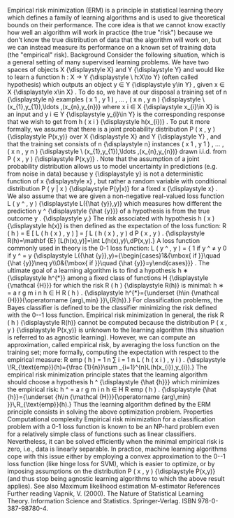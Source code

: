 Empirical risk minimization (ERM) is a principle in statistical learning
theory which defines a family of learning algorithms and is used to give
theoretical bounds on their performance. The core idea is that we cannot
know exactly how well an algorithm will work in practice (the true
\"risk\") because we don\'t know the true distribution of data that the
algorithm will work on, but we can instead measure its performance on a
known set of training data (the \"empirical\" risk). Background Consider
the following situation, which is a general setting of many supervised
learning problems. We have two spaces of objects X {\\displaystyle X}
and Y {\\displaystyle Y} and would like to learn a function h : X → Y
{\\displaystyle \\ h:X\\to Y} (often called hypothesis) which outputs an
object y ∈ Y {\\displaystyle y\\in Y} , given x ∈ X {\\displaystyle
x\\in X} . To do so, we have at our disposal a training set of n
{\\displaystyle n} examples ( x 1 , y 1 ) , ... , ( x n , y n )
{\\displaystyle \\ (x\_{1},y\_{1}),\\ldots ,(x\_{n},y\_{n})} where x i ∈
X {\\displaystyle x\_{i}\\in X} is an input and y i ∈ Y {\\displaystyle
y\_{i}\\in Y} is the corresponding response that we wish to get from h (
x i ) {\\displaystyle h(x\_{i})} . To put it more formally, we assume
that there is a joint probability distribution P ( x , y )
{\\displaystyle P(x,y)} over X {\\displaystyle X} and Y {\\displaystyle
Y} , and that the training set consists of n {\\displaystyle n}
instances ( x 1 , y 1 ) , ... , ( x n , y n ) {\\displaystyle \\
(x\_{1},y\_{1}),\\ldots ,(x\_{n},y\_{n})} drawn i.i.d. from P ( x , y )
{\\displaystyle P(x,y)} . Note that the assumption of a joint
probability distribution allows us to model uncertainty in predictions
(e.g. from noise in data) because y {\\displaystyle y} is not a
deterministic function of x {\\displaystyle x} , but rather a random
variable with conditional distribution P ( y \| x ) {\\displaystyle
P(y\|x)} for a fixed x {\\displaystyle x} . We also assume that we are
given a non-negative real-valued loss function L ( y \^ , y )
{\\displaystyle L({\\hat {y}},y)} which measures how different the
prediction y \^ {\\displaystyle {\\hat {y}}} of a hypothesis is from the
true outcome y . {\\displaystyle y.} The risk associated with hypothesis
h ( x ) {\\displaystyle h(x)} is then defined as the expectation of the
loss function: R ( h ) = E \[ L ( h ( x ) , y ) \] = ∫ L ( h ( x ) , y )
d P ( x , y ) . {\\displaystyle R(h)=\\mathbf {E} \[L(h(x),y)\]=\\int
L(h(x),y)\\,dP(x,y).} A loss function commonly used in theory is the 0-1
loss function: L ( y \^ , y ) = { 1 if y \^ ≠ y 0 if y \^ = y
{\\displaystyle L({\\hat {y}},y)={\\begin{cases}1&{\\mbox{ if }}\\quad
{\\hat {y}}\\neq y\\\\0&{\\mbox{ if }}\\quad {\\hat {y}}=y\\end{cases}}}
. The ultimate goal of a learning algorithm is to find a hypothesis h ∗
{\\displaystyle h\^{\*}} among a fixed class of functions H
{\\displaystyle {\\mathcal {H}}} for which the risk R ( h )
{\\displaystyle R(h)} is minimal: h ∗ = a r g m i n h ∈ H R ( h ) .
{\\displaystyle h\^{\*}={\\underset {h\\in {\\mathcal
{H}}}{\\operatorname {arg\\,min} }}\\,{R(h)}.} For classification
problems, the Bayes classifier is defined to be the classifier
minimizing the risk defined with the 0--1 loss function. Empirical risk
minimization In general, the risk R ( h ) {\\displaystyle R(h)} cannot
be computed because the distribution P ( x , y ) {\\displaystyle P(x,y)}
is unknown to the learning algorithm (this situation is referred to as
agnostic learning). However, we can compute an approximation, called
empirical risk, by averaging the loss function on the training set; more
formally, computing the expectation with respect to the empirical
measure: R emp ( h ) = 1 n ∑ i = 1 n L ( h ( x i ) , y i ) .
{\\displaystyle \\!R\_{\\text{emp}}(h)={\\frac {1}{n}}\\sum
\_{i=1}\^{n}L(h(x\_{i}),y\_{i}).} The empirical risk minimization
principle states that the learning algorithm should choose a hypothesis
h \^ {\\displaystyle {\\hat {h}}} which minimizes the empirical risk: h
\^ = a r g m i n h ∈ H R emp ( h ) . {\\displaystyle {\\hat
{h}}={\\underset {h\\in {\\mathcal {H}}}{\\operatorname {arg\\,min}
}}\\,R\_{\\text{emp}}(h).} Thus the learning algorithm defined by the
ERM principle consists in solving the above optimization problem.
Properties Computational complexity Empirical risk minimization for a
classification problem with a 0-1 loss function is known to be an
NP-hard problem even for a relatively simple class of functions such as
linear classifiers. Nevertheless, it can be solved efficiently when the
minimal empirical risk is zero, i.e., data is linearly separable. In
practice, machine learning algorithms cope with this issue either by
employing a convex approximation to the 0--1 loss function (like hinge
loss for SVM), which is easier to optimize, or by imposing assumptions
on the distribution P ( x , y ) {\\displaystyle P(x,y)} (and thus stop
being agnostic learning algorithms to which the above result applies).
See also Maximum likelihood estimation M-estimator References Further
reading Vapnik, V. (2000). The Nature of Statistical Learning Theory.
Information Science and Statistics. Springer-Verlag. ISBN
978-0-387-98780-4.
